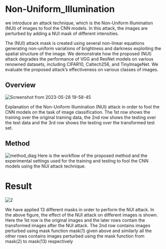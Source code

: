 # Non-Uniform_Illumination
we introduce an attack technique, which is the Non-Uniform Illumination (NUI) of images to fool the CNN models. In this attack, the images are perturbed by adding a NUI mask of different intensities.

The (NUI) attack mask is created using several non-linear equations generating non-uniform variations of brightness and darkness exploiting the spatial structure of the image. We demonstrate how the proposed (NUI) attack degrades the performance of VGG and
ResNet models on various renowned datasets, including CIFAR10, Caltech256, and TinyImageNet. We evaluate the proposed attack’s effectiveness on various classes of images.

## Overview
![Screenshot from 2023-05-28 19-58-45](https://github.com/Akshayjain97/Non-Uniform_Illumination/assets/131511513/88e2d850-58ed-4991-9cb8-fd345143db02)

Explanation of the Non-Uniform Illumination
(NUI) attack in order to fool the CNN models on the task
of image classification. The 1st row shows the training over
the original training data, the 2nd row shows the testing over
the test data and the 3rd row shows the testing over the
transformed test set.

## Method
![method_diag](https://github.com/Akshayjain97/Non-Uniform_Illumination/assets/131511513/6a57b512-ff1a-4610-b689-c35155d572d0)
Here is the workflow of the proposed method and the experimental settings used for the training and testing to fool
the CNN models using the NUI attack technique.

# Result
![2](https://github.com/Akshayjain97/Non-Uniform_Illumination/assets/131511513/310ca582-851d-43fe-b242-2f3c7c7ed26a)

We have applied 13 different masks in order to perform the NUI attack. In the above figure, the effect of the NUI attack on different images is shown. Here the 1st row is the original images and the later rows
contain the transformed images after the NUI attack. The 2nd row contains images perturbed using mask function mask(1)
given above and similarly all the other rows contains images perturbed using the mask function from mask(2) to mask(13)
respectively
